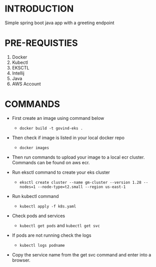 # INTRODUCTION
Simple spring boot java app with a greeting endpoint

# PRE-REQUISTIES
1. Docker
2. Kubectl
3. EKSCTL
4. Intellij 
5. Java
6. AWS Account

# COMMANDS
- First create an image using command below

  - `docker build -t govind-eks .`

- Then check if image is listed in your local docker repo

  - `docker images`

- Then run commands to upload your image to a local ecr cluster. Commands can be found on aws ecr. 

- Run eksctl command to create your eks cluster 

  - `eksctl create cluster --name gm-cluster --version 1.28 --nodes=1 --node-type=t2.small --region us-east-1`
- Run kubectl command
  - `kubectl apply -f k8s.yaml`
- Check pods and services 
  - `kubectl get pods` and `kubectl get svc`
- If pods are not running check the logs 
  - `kubectl logs podname`
- Copy the service name from the get svc command and enter into a browser. 
